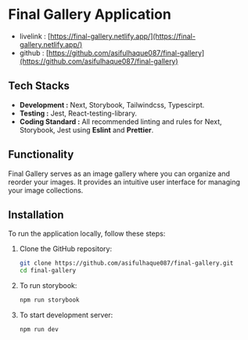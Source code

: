 # Final Gallery Application

- livelink : [https://final-gallery.netlify.app/](https://final-gallery.netlify.app/)
- github : [https://github.com/asifulhaque087/final-gallery](https://github.com/asifulhaque087/final-gallery)

## Tech Stacks

- **Development :** Next, Storybook, Tailwindcss, Typescirpt.
- **Testing :** Jest, React-testing-library.
- **Coding Standard :** All recommended linting and rules for Next, Storybook, Jest using **Eslint** and **Prettier**.

## Functionality

Final Gallery serves as an image gallery where you can organize and reorder your images. It provides an intuitive user interface for managing your image collections.

## Installation

To run the application locally, follow these steps:

1. Clone the GitHub repository:

   ```bash
   git clone https://github.com/asifulhaque087/final-gallery.git
   cd final-gallery
   ```

2. To run storybook:

   ```bash
   npm run storybook
   ```

3. To start development server:

   ```bash
   npm run dev
   ```
